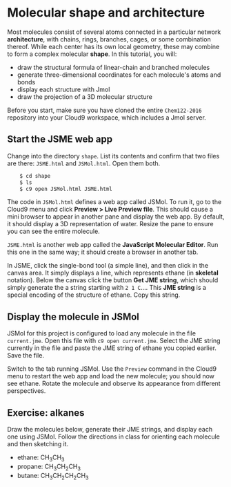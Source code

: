 # Molecular shape and architecture

Most molecules consist of several atoms connected in a particular network **architecture**, with chains, rings, branches, cages, or some combination thereof. While each center has its own local geometry, these may combine to form a complex molecular **shape**. In this tutorial, you will:

- draw the structural formula of linear-chain and branched molecules
- generate three-dimensional coordinates for each molecule's atoms and bonds
- display each structure with Jmol 
- draw the projection of a 3D molecular structure 

Before you start, make sure you have cloned the entire `Chem122-2016` repository into your Cloud9 workspace, which includes a Jmol server.


## Start the JSME web app

Change into the directory `shape`. List its contents and confirm that two files are there: `JSME.html` and `JSMol.html`. Open them both.

```bash
    $ cd shape
    $ ls
    $ c9 open JSMol.html JSME.html 
```

The code in `JSMol.html` defines a web app called JSMol. To run it, go to the Cloud9 menu and click **Preview > Live Preview file**. This should cause a mini browser to appear in another pane and display the web app. By default, it should display a 3D representation of water. Resize the pane to ensure you can see the entire molecule.

`JSME.html` is another web app called the **JavaScript Molecular Editor**. Run this one in the same way; it should create a browser in another tab.

In JSME, click the single-bond tool (a simple line), and then click in the canvas area. It simply displays a line, which represents ethane (in **skeletal** notation). Below the canvas click the button **Get JME string**, which should simply generate the a string starting with `2 1 C`.... This **JME string** is a special encoding of the structure of ethane. Copy this string.


## Display the molecule in JSMol

JSMol for this project is configured to load any molecule in the file `current.jme`. Open this file with `c9 open current.jme`. Select the JME string currently in the file and paste the JME string of ethane you copied earlier. Save the file.

Switch to the tab running JSMol. Use the `Preview` command in the Cloud9 menu to restart the web app and load the new molecule; you should now see ethane. Rotate the molecule and observe its appearance from different perspectives. 


## Exercise: alkanes

Draw the molecules below, generate their JME strings, and display each one using JSMol. Follow the directions in class for orienting each molecule and then sketching it.

- ethane: CH<sub>3</sub>CH<sub>3</sub>
- propane: CH<sub>3</sub>CH<sub>2</sub>CH<sub>3</sub>
- butane: CH<sub>3</sub>CH<sub>2</sub>CH<sub>2</sub>CH<sub>3</sub>

